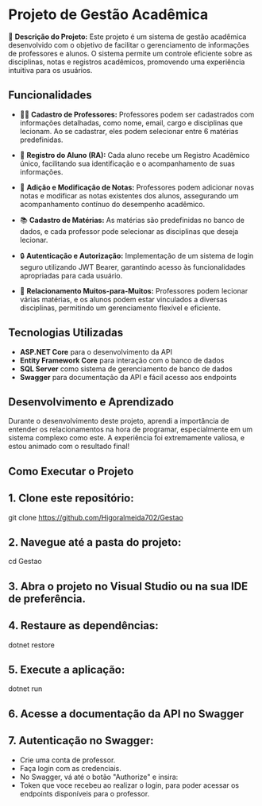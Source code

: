 # Projeto de Gestão Acadêmica

🚀 **Descrição do Projeto:**
Este projeto é um sistema de gestão acadêmica desenvolvido com o objetivo de facilitar o gerenciamento de informações de professores e alunos. O sistema permite um controle eficiente sobre as disciplinas, notas e registros acadêmicos, promovendo uma experiência intuitiva para os usuários.

## Funcionalidades

- 👩‍🏫 **Cadastro de Professores:** Professores podem ser cadastrados com informações detalhadas, como nome, email, cargo e disciplinas que lecionam. Ao se cadastrar, eles podem selecionar entre 6 matérias predefinidas.

- 🔢 **Registro do Aluno (RA):** Cada aluno recebe um Registro Acadêmico único, facilitando sua identificação e o acompanhamento de suas informações.

- 📝 **Adição e Modificação de Notas:** Professores podem adicionar novas notas e modificar as notas existentes dos alunos, assegurando um acompanhamento contínuo do desempenho acadêmico.

- 📚 **Cadastro de Matérias:** As matérias são predefinidas no banco de dados, e cada professor pode selecionar as disciplinas que deseja lecionar.

- 🔒 **Autenticação e Autorização:** Implementação de um sistema de login seguro utilizando JWT Bearer, garantindo acesso às funcionalidades apropriadas para cada usuário.

- 🔗 **Relacionamento Muitos-para-Muitos:** Professores podem lecionar várias matérias, e os alunos podem estar vinculados a diversas disciplinas, permitindo um gerenciamento flexível e eficiente.

## Tecnologias Utilizadas

- **ASP.NET Core** para o desenvolvimento da API
- **Entity Framework Core** para interação com o banco de dados
- **SQL Server** como sistema de gerenciamento de banco de dados
- **Swagger** para documentação da API e fácil acesso aos endpoints

## Desenvolvimento e Aprendizado

Durante o desenvolvimento deste projeto, aprendi a importância de entender os relacionamentos na hora de programar, especialmente em um sistema complexo como este. A experiência foi extremamente valiosa, e estou animado com o resultado final!

## Como Executar o Projeto

## 1. Clone este repositório:
git clone https://github.com/Higoralmeida702/Gestao

## 2. Navegue até a pasta do projeto:
cd Gestao

## 3. Abra o projeto no Visual Studio ou na sua IDE de preferência.

## 4. Restaure as dependências:
dotnet restore

## 5. Execute a aplicação:
dotnet run

## 6. Acesse a documentação da API no Swagger

## 7. Autenticação no Swagger:
- Crie uma conta de professor.
- Faça login com as credenciais.
- No Swagger, vá até o botão "Authorize" e insira:
- Token que voce recebeu ao realizar o login, para poder acessar os endpoints disponíveis para o professor.
